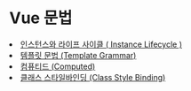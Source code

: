 # Vue 문법
<li> <a href="https://github.com/Suhyxn/TIL/blob/main/Vue/Instance%20Lifecycle.md"> 인스턴스와 라이프 사이클 ( Instance Lifecycle ) </a> </li>
<li> <a href="https://github.com/Suhyxn/TIL/blob/main/Vue/Template%20Grammar.md"> 템플릿 문법 (Template Grammar) </a> </li>
<li> <a href="https://github.com/Suhyxn/TIL/blob/main/Vue/Computed.md"> 컴퓨티드 (Computed) </a> </li>
<li> <a href="https://github.com/Suhyxn/TIL/blob/main/Vue/Class%20StyleBinding.md"> 클래스 스타일바인딩 (Class Style Binding)  </a> </li>
